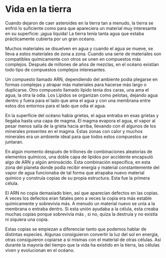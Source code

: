 # Vida en la tierra

Cuando dejaron de caer asteroides en la tierra tan a menudo, la tierra se enfrió lo suficiente como para que apareciera un material muy interesante en su superficie: ¡agua líquida! La tierra tenía tanta agua que estaba prácticamente cubierta por un gran océano.

Muchos materiales se disuelven en agua y cuando el agua se mueve, se lleva a estos materiales de zona a zona. Cuando una serie de materiales son compatibles químicamente con otros se unen en compuestos más complejos. Después de millones de años de mezclas, en el océano existían todo tipo de compuestos complejos interesantes.

Un compuesto llamado ARN, dependiendo del ambiente podía plegarse en formas complejas y atrapar más materiales para hacerse más largo o duplicarse. Otro compuesto llamado lípido tenia dos caras, una ama el agua, la otra la odia. Los Lípidos se organizan como pelotas, dejando agua dentro y fuera para el lado que ama el agua y con una membrana entre estos dos entornos para el lado que odia el agua.

En la superficie del océano había grietas, el agua entraba en esas grietas y llegaba hasta una capa de magma. El magma evapora el agua, el vapor al pesar menos salía de la grieta hacia arriba, llevando con él algunos de los minerales presentes en el magma. Estas zonas con calor y muchos minerales era un ambiente ideal para que todos estos compuestos se juntaran. 

En algún momento después de trillones de combinaciones aleatorias de elementos químicos,  una doble capa de lípidos por accidente encapsuló algo de ARN y algún aminoácido. Esta combinación específica, en esta zona del planeta donde podía recibir energía y material constantemente del vapor de agua funcionaba de tal forma que atrapaba nuevo material químico y construía copias de su propia estructura. Esta fue la primera célula. 

El ARN no copia demasiado bien, así que aparecían defectos en las copias. A veces los defectos eran fatales pero a veces la copia era más estable químicamente y sobrevivía más. A menudo un material nuevo se unía a la membrana o entraba dentro. Si esta unión ayudaba a la célula, esta creaba muchas copias porque sobrevivía más , si no, quiza la destruía y no existía ni siquiera una copia.

Estas copias se empiezan a diferenciar tanto que podemos hablar de distintas especies. Algunas consiguieron convertir la luz del sol en energía, otras consiguieron copiarse a sí mismas con el material de otras células. Así durante la mayoría del tiempo que la vida ha existido en la tierra, las células viven y evolucionan en el océano.
